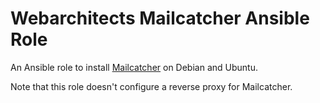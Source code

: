 # Webarchitects Mailcatcher Ansible Role

An Ansible role to install [Mailcatcher](https://mailcatcher.me/) on Debian and Ubuntu.

Note that this role doesn't configure a reverse proxy for Mailcatcher.
